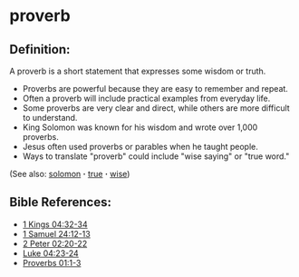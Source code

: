 # proverb #

## Definition: ##

A proverb is a short statement that expresses some wisdom or truth.

* Proverbs are powerful because they are easy to remember and repeat.
* Often a proverb will include practical examples from everyday life.
* Some proverbs are very clear and direct, while others are more difficult to understand.
* King Solomon was known for his wisdom and wrote over 1,000 proverbs.
* Jesus often used proverbs or parables when he taught people.
* Ways to translate "proverb" could include "wise saying" or "true word." 

(See also: [solomon](../other/solomon.md) **·** [true](../kt/true.md) **·** [wise](../kt/wise.md))

## Bible References: ##

* [1 Kings 04:32-34](https://door43.org/en/bible/notes/1ki/04/32)
* [1 Samuel 24:12-13](https://door43.org/en/bible/notes/1sa/24/12)
* [2 Peter 02:20-22](https://door43.org/en/bible/notes/2pe/02/20)
* [Luke 04:23-24](https://door43.org/en/bible/notes/luk/04/23)
* [Proverbs 01:1-3](https://door43.org/en/bible/notes/pro/01/01)
